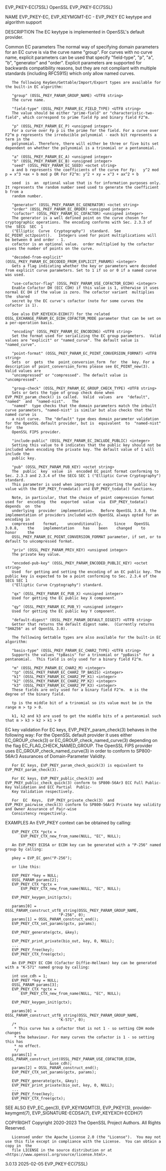 EVP_PKEY-EC(7SSL)							    OpenSSL							     EVP_PKEY-EC(7SSL)

NAME
       EVP_PKEY-EC, EVP_KEYMGMT-EC - EVP_PKEY EC keytype and algorithm support

DESCRIPTION
       The EC keytype is implemented in OpenSSL's default provider.

   Common EC parameters
       The normal way of specifying domain parameters for an EC curve is via the curve name "group". For curves with no curve name, explicit parameters can be
       used that specify "field-type", "p", "a", "b", "generator" and "order".	Explicit parameters are supported for backwards compatibility reasons, but
       they are not compliant with multiple standards (including RFC5915) which only allow named curves.

       The following KeyGen/Gettable/Import/Export types are available for the built-in EC algorithm:

       "group" (OSSL_PKEY_PARAM_GROUP_NAME) <UTF8 string>
	   The curve name.

       "field-type" (OSSL_PKEY_PARAM_EC_FIELD_TYPE) <UTF8 string>
	   The value should be either "prime-field" or "characteristic-two-field", which correspond to prime field Fp and binary field F2^m.

       "p" (OSSL_PKEY_PARAM_EC_P) <unsigned integer>
	   For a curve over Fp p is the prime for the field. For a curve over F2^m p represents the irreducible polynomial - each bit represents a term in the
	   polynomial. Therefore, there will either be three or five bits set dependent on whether the polynomial is a trinomial or a pentanomial.

       "a" (OSSL_PKEY_PARAM_EC_A) <unsigned integer>
       "b" (OSSL_PKEY_PARAM_EC_B) <unsigned integer>
       "seed" (OSSL_PKEY_PARAM_EC_SEED) <octet string>
	   a and b represents the coefficients of the curve For Fp:   y^2 mod p = x^3 +ax + b mod p OR For F2^m: y^2 + xy = x^3 + ax^2 + b

	   seed	 is  an	 optional value that is for information purposes only.	It represents the random number seed used to generate the coefficient b from a
	   random number.

       "generator" (OSSL_PKEY_PARAM_EC_GENERATOR) <octet string>
       "order" (OSSL_PKEY_PARAM_EC_ORDER) <unsigned integer>
       "cofactor" (OSSL_PKEY_PARAM_EC_COFACTOR) <unsigned integer>
	   The generator is a well defined point on the curve chosen for cryptographic operations. The encoding conforms with Sec. 2.3.3 of  the  SECG	SEC  1
	   ("Elliptic  Curve  Cryptography")  standard.	 See  EC_POINT_oct2point().   Integers used for point multiplications will be between 0 and order - 1.
	   cofactor is an optional value.  order multiplied by the cofactor gives the number of points on the curve.

       "decoded-from-explicit" (OSSL_PKEY_PARAM_EC_DECODED_FROM_EXPLICIT_PARAMS) <integer>
	   Gets a flag indicating whether the key or parameters were decoded from explicit curve parameters. Set to 1 if so or 0 if a named curve was used.

       "use-cofactor-flag" (OSSL_PKEY_PARAM_USE_COFACTOR_ECDH) <integer>
	   Enable Cofactor DH (ECC CDH) if this value is 1, otherwise it uses normal EC DH if the value is zero. The cofactor variant  multiplies  the	shared
	   secret by the EC curve's cofactor (note for some curves the cofactor is 1).

	   See also EVP_KEYEXCH-ECDH(7) for the related OSSL_EXCHANGE_PARAM_EC_ECDH_COFACTOR_MODE parameter that can be set on a per-operation basis.

       "encoding" (OSSL_PKEY_PARAM_EC_ENCODING) <UTF8 string>
	   Set the format used for serializing the EC group parameters.	 Valid values are "explicit" or "named_curve". The default value is "named_curve".

       "point-format" (OSSL_PKEY_PARAM_EC_POINT_CONVERSION_FORMAT) <UTF8 string>
	   Sets	 or  gets  the	point_conversion_form  for  the	 key. For a description of point_conversion_forms please see EC_POINT_new(3). Valid values are
	   "uncompressed" or "compressed". The default value is "uncompressed".

       "group-check" (OSSL_PKEY_PARAM_EC_GROUP_CHECK_TYPE) <UTF8 string>
	   Sets or Gets the type of group check done when EVP_PKEY_param_check() is called.  Valid  values  are	 "default",  "named"  and  "named-nist".   The
	   "named"  type checks that the domain parameters match the inbuilt curve parameters, "named-nist" is similar but also checks that the named curve is
	   a nist curve.  The "default" type does domain parameter validation for the OpenSSL default provider, but is	equivalent  to	"named-nist"  for  the
	   OpenSSL FIPS provider.

       "include-public" (OSSL_PKEY_PARAM_EC_INCLUDE_PUBLIC) <integer>
	   Setting this value to 0 indicates that the public key should not be included when encoding the private key. The default value of 1 will include the
	   public key.

       "pub" (OSSL_PKEY_PARAM_PUB_KEY) <octet string>
	   The	public	key  value  in	encoded EC point format conforming to Sec. 2.3.3 and 2.3.4 of the SECG SEC 1 ("Elliptic Curve Cryptography") standard.
	   This parameter is used when importing or exporting the public key value with the EVP_PKEY_fromdata() and EVP_PKEY_todata() functions.

	   Note, in particular, that the choice of point compression format used for  encoding	the  exported  value  via  EVP_PKEY_todata()  depends  on  the
	   underlying  provider	 implementation.   Before OpenSSL 3.0.8, the implementation of providers included with OpenSSL always opted for an encoding in
	   compressed	 format,    unconditionally.	 Since	  OpenSSL    3.0.8,    the    implementation	has    been    changed	  to	 honor	   the
	   OSSL_PKEY_PARAM_EC_POINT_CONVERSION_FORMAT parameter, if set, or to default to uncompressed format.

       "priv" (OSSL_PKEY_PARAM_PRIV_KEY) <unsigned integer>
	   The private key value.

       "encoded-pub-key" (OSSL_PKEY_PARAM_ENCODED_PUBLIC_KEY) <octet string>
	   Used	 for getting and setting the encoding of an EC public key. The public key is expected to be a point conforming to Sec. 2.3.4 of the SECG SEC 1
	   ("Elliptic Curve Cryptography") standard.

       "qx" (OSSL_PKEY_PARAM_EC_PUB_X) <unsigned integer>
	   Used for getting the EC public key X component.

       "qy" (OSSL_PKEY_PARAM_EC_PUB_Y) <unsigned integer>
	   Used for getting the EC public key Y component.

       "default-digest" (OSSL_PKEY_PARAM_DEFAULT_DIGEST) <UTF8 string>
	   Getter that returns the default digest name.	 (Currently returns "SHA256" as of OpenSSL 3.0).

       The following Gettable types are also available for the built-in EC algorithm:

       "basis-type" (OSSL_PKEY_PARAM_EC_CHAR2_TYPE) <UTF8 string>
	   Supports the values "tpBasis" for a trinomial or "ppBasis" for a pentanomial.  This field is only used for a binary field F2^m.

       "m" (OSSL_PKEY_PARAM_EC_CHAR2_M) <integer>
       "tp" (OSSL_PKEY_PARAM_EC_CHAR2_TP_BASIS) <integer>
       "k1" (OSSL_PKEY_PARAM_EC_CHAR2_PP_K1) <integer>
       "k2" (OSSL_PKEY_PARAM_EC_CHAR2_PP_K2) <integer>
       "k3" (OSSL_PKEY_PARAM_EC_CHAR2_PP_K3) <integer>
	   These fields are only used for a binary field F2^m.	m is the degree of the binary field.

	   tp is the middle bit of a trinomial so its value must be in the range m > tp > 0.

	   k1, k2 and k3 are used to get the middle bits of a pentanomial such that m > k3 > k2 > k1 > 0

   EC key validation
       For EC keys,  EVP_PKEY_param_check(3)  behaves  in  the	following  way:	 For  the  OpenSSL  default  provider  it  uses	 either	 EC_GROUP_check(3)  or
       EC_GROUP_check_named_curve(3)  depending	 on the flag EC_FLAG_CHECK_NAMED_GROUP.	 The OpenSSL FIPS provider uses EC_GROUP_check_named_curve(3) in order
       to conform to SP800-56Ar3 Assurances of Domain-Parameter Validity.

       For EC keys, EVP_PKEY_param_check_quick(3) is equivalent to EVP_PKEY_param_check(3).

       For EC keys, EVP_PKEY_public_check(3) and EVP_PKEY_public_check_quick(3) conform to SP800-56Ar3 ECC Full Public-Key Validation and ECC Partial  Public-
       Key Validation respectively.

       For  EC	Keys,  EVP_PKEY_private_check(3)  and  EVP_PKEY_pairwise_check(3) conform to SP800-56Ar3 Private key validity and Owner Assurance of Pair-wise
       Consistency respectively.

EXAMPLES
       An EVP_PKEY context can be obtained by calling:

	   EVP_PKEY_CTX *pctx =
	       EVP_PKEY_CTX_new_from_name(NULL, "EC", NULL);

       An EVP_PKEY ECDSA or ECDH key can be generated with a "P-256" named group by calling:

	   pkey = EVP_EC_gen("P-256");

       or like this:

	   EVP_PKEY *key = NULL;
	   OSSL_PARAM params[2];
	   EVP_PKEY_CTX *gctx =
	       EVP_PKEY_CTX_new_from_name(NULL, "EC", NULL);

	   EVP_PKEY_keygen_init(gctx);

	   params[0] = OSSL_PARAM_construct_utf8_string(OSSL_PKEY_PARAM_GROUP_NAME,
							"P-256", 0);
	   params[1] = OSSL_PARAM_construct_end();
	   EVP_PKEY_CTX_set_params(gctx, params);

	   EVP_PKEY_generate(gctx, &key);

	   EVP_PKEY_print_private(bio_out, key, 0, NULL);
	   ...
	   EVP_PKEY_free(key);
	   EVP_PKEY_CTX_free(gctx);

       An EVP_PKEY EC CDH (Cofactor Diffie-Hellman) key can be generated with a "K-571" named group by calling:

	   int use_cdh = 1;
	   EVP_PKEY *key = NULL;
	   OSSL_PARAM params[3];
	   EVP_PKEY_CTX *gctx =
	       EVP_PKEY_CTX_new_from_name(NULL, "EC", NULL);

	   EVP_PKEY_keygen_init(gctx);

	   params[0] = OSSL_PARAM_construct_utf8_string(OSSL_PKEY_PARAM_GROUP_NAME,
							"K-571", 0);
	   /*
	    * This curve has a cofactor that is not 1 - so setting CDH mode changes
	    * the behaviour. For many curves the cofactor is 1 - so setting this has
	    * no effect.
	    */
	   params[1] = OSSL_PARAM_construct_int(OSSL_PKEY_PARAM_USE_COFACTOR_ECDH,
						&use_cdh);
	   params[2] = OSSL_PARAM_construct_end();
	   EVP_PKEY_CTX_set_params(gctx, params);

	   EVP_PKEY_generate(gctx, &key);
	   EVP_PKEY_print_private(bio_out, key, 0, NULL);
	   ...
	   EVP_PKEY_free(key);
	   EVP_PKEY_CTX_free(gctx);

SEE ALSO
       EVP_EC_gen(3), EVP_KEYMGMT(3), EVP_PKEY(3), provider-keymgmt(7), EVP_SIGNATURE-ECDSA(7), EVP_KEYEXCH-ECDH(7)

COPYRIGHT
       Copyright 2020-2023 The OpenSSL Project Authors. All Rights Reserved.

       Licensed under the Apache License 2.0 (the "License").  You may not use this file except in compliance with the License.	 You can obtain a copy in  the
       file LICENSE in the source distribution or at <https://www.openssl.org/source/license.html>.

3.0.13									  2025-02-05							     EVP_PKEY-EC(7SSL)
